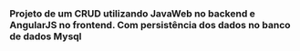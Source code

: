 ### Projeto de um CRUD utilizando JavaWeb no backend e AngularJS no frontend. Com persistência dos dados no banco de dados Mysql   



